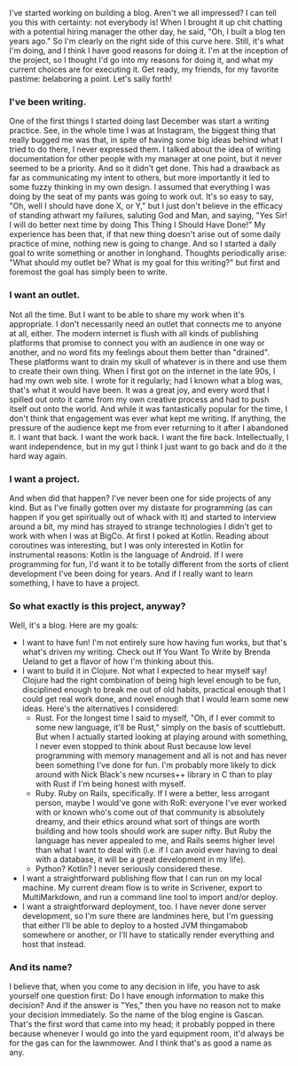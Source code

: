 I've started working on building a blog. Aren't we all impressed?
I can tell you this with certainty: not everybody is! When I brought it up chit chatting with a potential hiring manager the other day, he said, "Oh, I built a blog ten years ago." So I'm clearly on the right side of this curve here.
Still, it's what I'm doing, and I think I have good reasons for doing it. I'm at the inception of the project, so I thought I'd go into my reasons for doing it, and what my current choices are for executing it.
Get ready, my friends, for my favorite pastime: belaboring a point. Let's sally forth!

### I've been writing.

One of the first things I started doing last December was start a writing practice.
See, in the whole time I was at Instagram, the biggest thing that really bugged me was that, in spite of having some big ideas behind what I tried to do there, I never expressed them. I talked about the idea of writing documentation for other people with my manager at one point, but it never seemed to be a priority. And so it didn't get done.
This had a drawback as far as communicating my intent to others, but more importantly it led to some fuzzy thinking in my own design. I assumed that everything I was doing by the seat of my pants was going to work out.
It's so easy to say, "Oh, well I should have done X, or Y," but I just don't believe in the efficacy of standing athwart my failures, saluting God and Man, and saying, "Yes Sir! I will do better next time by doing This Thing I Should Have Done!" My experience has been that, if that new thing doesn't arise out of some daily practice of mine, nothing new is going to change.
And so I started a daily goal to write something or another in longhand. Thoughts periodically arise: "What should my outlet be? What is my goal for this writing?" but first and foremost the goal has simply been to write.

### I want an outlet.

Not all the time. But I want to be able to share my work when it's appropriate.
I don't necessarily need an outlet that connects me to anyone at all, either. The modern internet is flush with all kinds of publishing platforms that promise to connect you with an audience in one way or another, and no word fits my feelings about them better than "drained". These platforms want to drain my skull of whatever is in there and use them to create their own thing.
When I first got on the internet in the late 90s, I had my own web site. I wrote for it regularly; had I known what a blog was, that's what it would have been. It was a great joy, and every word that I spilled out onto it came from my own creative process and had to push itself out onto the world. And while it was fantastically popular for the time, I don't think that engagement was ever what kept me writing. If anything, the pressure of the audience kept me from ever returning to it after I abandoned it.
I want that back. I want the work back. I want the fire back. Intellectually, I want independence, but in my gut I think I just want to go back and do it the hard way again.

### I want a project.

And when did that happen? I've never been one for side projects of any kind. But as I've finally gotten over my distaste for programming (as can happen if you get spiritually out of whack with it) and started to interview around a bit, my mind has strayed to strange technologies I didn't get to work with when I was at BigCo.
At first I poked at Kotlin. Reading about coroutines was interesting, but I was only interested in Kotlin for instrumental reasons: Kotlin is the language of Android. If I were programming for fun, I'd want it to be totally different from the sorts of client development I've been doing for years.
And if I really want to learn something, I have to have a project.

### So what exactly is this project, anyway?

Well, it's a blog.
Here are my goals:

* I want to have fun! I'm not entirely sure how having fun works, but that's what's driven my writing. Check out If You Want To Write by Brenda Ueland to get a flavor of how I'm thinking about this.
* I want to build it in Clojure. Not what I expected to hear myself say! Clojure had the right combination of being high level enough to be fun, disciplined enough to break me out of old habits, practical enough that I could get real work done, and novel enough that I would learn some new ideas. Here's the alternatives I considered:
    * Rust. For the longest time I said to myself, "Oh, if I ever commit to some new language, it'll be Rust," simply on the basis of scuttlebutt. But when I actually started looking at playing around with something, I never even stopped to think about Rust because low level programming with memory management and all is not and has never been something I've done for fun. I'm probably more likely to dick around with Nick Black's new ncurses++ library in C than to play with Rust if I'm being honest with myself.
    * Ruby. Ruby on Rails, specifically. If I were a better, less arrogant person, maybe I would've gone with RoR: everyone I've ever worked with or known who's come out of that community is absolutely dreamy, and their ethics around what sort of things are worth building and how tools should work are super nifty. But Ruby the language has never appealed to me, and Rails seems higher level than what I want to deal with (i.e. if I can avoid ever having to deal with a database, it will be a great development in my life).
    * Python? Kotlin? I never seriously considered these.
* I want a straightforward publishing flow that I can run on my local machine. My current dream flow is to write in Scrivener, export to MultiMarkdown, and run a command line tool to import and/or deploy.
* I want a straightforward deployment, too. I have never done server development, so I'm sure there are landmines here, but I'm guessing that either I'll be able to deploy to a hosted JVM thingamabob somewhere or another, or I'll have to statically render everything and host that instead.

### And its name?

I believe that, when you come to any decision in life, you have to ask yourself one question first: Do I have enough information to make this decision? And if the answer is "Yes," then you have no reason not to make your decision immediately.
So the name of the blog engine is Gascan. That's the first word that came into my head; it probably popped in there because whenever I would go into the yard equipment room, it'd always be for the gas can for the lawnmower. And I think that's as good a name as any.
